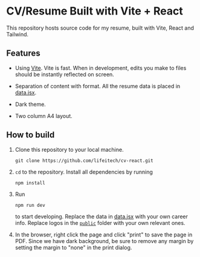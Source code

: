 # CV/Resume Built with Vite + React

This repository hosts source code for my resume, built with Vite, React and Tailwind.

## Features

- Using [Vite](https://vitejs.dev/). Vite is fast. When in development, edits you make to files should be instantly reflected on screen.

- Separation of content with format. All the resume data is placed in [data.jsx](/src/sections/data.jsx).

- Dark theme.

- Two column A4 layout.

## How to build

1. Clone this repository to your local machine.

    ```shell
    git clone https://github.com/lifeitech/cv-react.git
    ```

2. `cd` to the repository. Install all dependencies by running

    ```shell
    npm install
    ```

3. Run

    ```shell
    npm run dev
    ```

    to start developing. Replace the data in [data.jsx](/src/sections/data.jsx) with your own career info. Replace logos in the [`public`](/public/) folder with your own relevant ones.

4. In the browser, right click the page and click "print" to save the page in PDF. Since we have dark background, be sure to remove any margin by setting the margin to "none" in the print dialog.